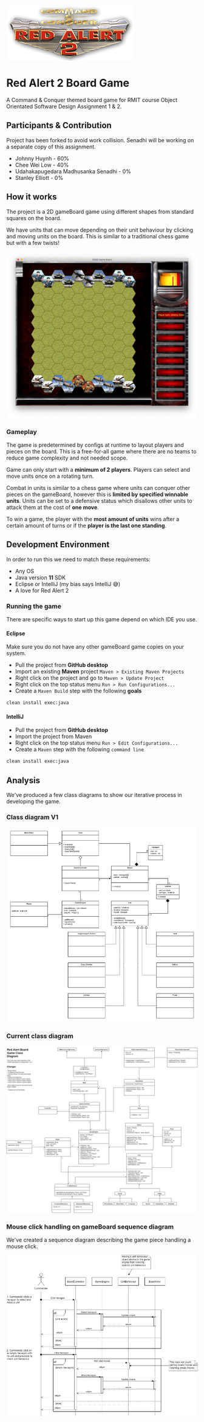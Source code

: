 ![Logo](./.repository/logo.png)

# Red Alert 2 Board Game

A Command & Conquer themed board game for RMIT course Object Orientated Software Design Assignment 1 & 2.

## Participants & Contribution

Project has been forked to avoid work collision. Senadhi will be working on a separate copy of this assignment.

- Johnny Huynh - 60%
- Chee Wei Low - 40%
- Udahakapugedara Madhusanka Senadhi - 0%
- Stanley Elliott - 0%

## How it works

The project is a 2D gameBoard game using different shapes from standard squares on the board.

We have units that can move depending on their unit behaviour by clicking and moving units on the board. This is similar to a traditional chess game but with a few twists!

![Game view](./.repository/game_view.png)

### Gameplay

The game is predetermined by configs at runtime to layout players and pieces on the board. This is a free-for-all game where there are no teams to reduce game complexity and not needed scope.

Game can only start with a **minimum of 2 players**. Players can select and move units once on a rotating turn.

Combat in units is similar to a chess game where units can conquer other pieces on the gameBoard, however this is **limited by specified winnable units**. Units can be set to a defensive status which disallows other units to attack them at the cost of **one move**. 

To win a game, the player with the **most amount of units** wins after a certain amount of turns or if the **player is the last one standing**.

## Development Environment

In order to run this we need to match these requirements:

- Any OS
- Java version **11** SDK
- Eclipse or IntelliJ (my bias says IntelliJ 😅)
- A love for Red Alert 2

### Running the game

There are specific ways to start up this game depend on which IDE you use.

#### Eclipse

Make sure you do not have any other gameBoard game copies on your system.

- Pull the project from **GitHub desktop**
- Import an existing **Maven** project `Maven > Existing Maven Projects`
- Right click on the project and go to `Maven > Update Project`
- Right click on the top status menu `Run > Run Configurations...`
- Create a `Maven Build` step with the following **goals**

```bash
clean install exec:java
``` 

#### IntelliJ

- Pull the project from **GitHub desktop**
- Import the project from Maven
- Right click on the top status menu `Run > Edit Configurations...`
- Create a `Maven` step with the following `command line`

```bash
clean install exec:java
``` 

## Analysis

We've produced a few class diagrams to show our iterative process in developing the game.

### Class diagram V1

![Class diagram V1](./diagrams/ClassDiagrams-V1.png)

### Current class diagram

![Class diagram V10](./diagrams/ClassDiagrams-V10.png)

### Mouse click handling on gameBoard sequence diagram

We've created a sequence diagram describing the game piece handling a mouse click.

![Sequence diagram](./diagrams/SequenceDiagrams.png)

